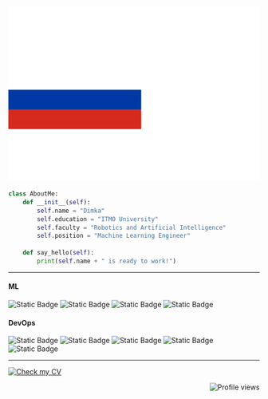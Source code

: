 <div align="center">
  <br/>
    <img height="350" src="src/img/nyancat_russia.svg" width="800" />
  <br/>
</div>

```python
class AboutMe:
    def __init__(self):
        self.name = "Dimka"
        self.education = "ITMO University"
        self.faculty = "Robotics and Artificial Intelligence"
        self.position = "Machine Learning Engineer"

    def say_hello(self):
        print(self.name + " is ready to work!")
```

---

#### ML
![Static Badge](https://img.shields.io/badge/Pytorch-black?style=for-the-badge&logo=PyTorch
) ![Static Badge](https://img.shields.io/badge/sklearn-black?style=for-the-badge&logo=scikitlearn
) ![Static Badge](https://img.shields.io/badge/opencv-black?style=for-the-badge&logo=opencv
) ![Static Badge](https://img.shields.io/badge/%F0%9F%A4%97_Transformers-black?style=for-the-badge
)

#### DevOps

![Static Badge](https://img.shields.io/badge/docker-black?style=for-the-badge&logo=docker
) ![Static Badge](https://img.shields.io/badge/fast_api-black?style=for-the-badge&logo=fastapi
) ![Static Badge](https://img.shields.io/badge/postgresql-black?style=for-the-badge&logo=postgresql
) ![Static Badge](https://img.shields.io/badge/linux-black?style=for-the-badge&logo=linux
) ![Static Badge](https://img.shields.io/badge/%F0%9F%A4%97_Gradio-black?style=for-the-badge
) 

----

<a href="CV.pdf">
  <img src="https://img.shields.io/badge/Check%20my%20CV-black?style=for-the-badge" alt="Check my CV">
</a>


<p align="right">
  <img src="https://komarev.com/ghpvc/?username=dimkablin" alt="Profile views">
</p>